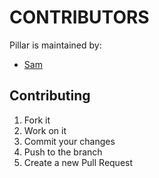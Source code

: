 # CONTRIBUTORS

Pillar is maintained by:

* [Sam](https://github.com/samshub)

## Contributing

1. Fork it
2. Work on it
3. Commit your changes
4. Push to the branch
5. Create a new Pull Request
